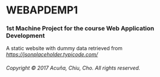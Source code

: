 # WEBAPDEMP1
### 1st Machine Project for the course __Web Application Development__

A static website with dummy data retrieved from _https://jsonplaceholder.typicode.com/_


###### _Copyright © 2017 Acuña, Chiu, Cho. All rights reserved._
